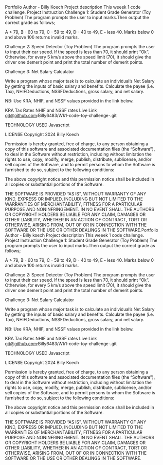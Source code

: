 Portfolio
Author - Billy Koech
Project description
This weeek 1 code challenge.
Project Instruction
Challenge 1: Student Grade Generator (Toy Problem) The program prompts the user to input marks.Then output the correct grade as follows;

A > 79, B - 60 to 79, C - 59 to 49, D - 40 to 49, E - less 40. Marks below 0 and above 100 returns invalid marks.

Challenge 2: Speed Detector (Toy Problem) The program prompts the user to input their car speed. If the speed is less than 70, it should print “Ok”. Otherwise, for every 5 km/s above the speed limit (70), it should give the driver one demerit point and print the total number of demerit points.

Challenge 3: Net Salary Calculator

Write a program whose major task is to calculate an individual’s Net Salary by getting the inputs of basic salary and benefits. Calculate the payee (i.e. Tax), NHIFDeductions, NSSFDeductions, gross salary, and net salary.

NB: Use KRA, NHIF, and NSSF values provided in the link below.

KRA Tax Rates
NHIF and NSSF rates
Live Link
git@github.com:Billy6483/Wk1-code-toy-challenge-.git

TECHNOLOGY USED
Javascript

LICENSE
Copyright 2024 Billy Koech

Permission is hereby granted, free of charge, to any person obtaining a copy of this software and associated documentation files (the “Software”), to deal in the Software without restriction, including without limitation the rights to use, copy, modify, merge, publish, distribute, sublicense, and/or sell copies of the Software, and to permit persons to whom the Software is furnished to do so, subject to the following conditions:

The above copyright notice and this permission notice shall be included in all copies or substantial portions of the Software.

THE SOFTWARE IS PROVIDED “AS IS”, WITHOUT WARRANTY OF ANY KIND, EXPRESS OR IMPLIED, INCLUDING BUT NOT LIMITED TO THE WARRANTIES OF MERCHANTABILITY, FITNESS FOR A PARTICULAR PURPOSE AND NONINFRINGEMENT. IN NO EVENT SHALL THE AUTHORS OR COPYRIGHT HOLDERS BE LIABLE FOR ANY CLAIM, DAMAGES OR OTHER LIABILITY, WHETHER IN AN ACTION OF CONTRACT, TORT OR OTHERWISE, ARISING FROM, OUT OF OR IN CONNECTION WITH THE SOFTWARE OR THE USE OR OTHER DEALINGS IN THE SOFTWARE.Portfolio
Author - Billy koech
Project description
This weeek 1 code challenge.
Project Instruction
Challenge 1: Student Grade Generator (Toy Problem) The program prompts the user to input marks.Then output the correct grade as follows;

A > 79, B - 60 to 79, C - 59 to 49, D - 40 to 49, E - less 40. Marks below 0 and above 100 returns invalid marks.

Challenge 2: Speed Detector (Toy Problem) The program prompts the user to input their car speed. If the speed is less than 70, it should print “Ok”. Otherwise, for every 5 km/s above the speed limit (70), it should give the driver one demerit point and print the total number of demerit points.

Challenge 3: Net Salary Calculator

Write a program whose major task is to calculate an individual’s Net Salary by getting the inputs of basic salary and benefits. Calculate the payee (i.e. Tax), NHIFDeductions, NSSFDeductions, gross salary, and net salary.

NB: Use KRA, NHIF, and NSSF values provided in the link below.

KRA Tax Rates
NHIF and NSSF rates
Live Link
git@github.com:Billy6483/Wk1-code-toy-challenge-.git

TECHNOLOGY USED
Javascript

LICENSE
Copyright 2024 Billy Koech

Permission is hereby granted, free of charge, to any person obtaining a copy of this software and associated documentation files (the “Software”), to deal in the Software without restriction, including without limitation the rights to use, copy, modify, merge, publish, distribute, sublicense, and/or sell copies of the Software, and to permit persons to whom the Software is furnished to do so, subject to the following conditions:

The above copyright notice and this permission notice shall be included in all copies or substantial portions of the Software.

THE SOFTWARE IS PROVIDED “AS IS”, WITHOUT WARRANTY OF ANY KIND, EXPRESS OR IMPLIED, INCLUDING BUT NOT LIMITED TO THE WARRANTIES OF MERCHANTABILITY, FITNESS FOR A PARTICULAR PURPOSE AND NONINFRINGEMENT. IN NO EVENT SHALL THE AUTHORS OR COPYRIGHT HOLDERS BE LIABLE FOR ANY CLAIM, DAMAGES OR OTHER LIABILITY, WHETHER IN AN ACTION OF CONTRACT, TORT OR OTHERWISE, ARISING FROM, OUT OF OR IN CONNECTION WITH THE SOFTWARE OR THE USE OR OTHER DEALINGS IN THE SOFTWARE.